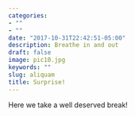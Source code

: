 ```yaml
---
categories:
- ""
- ""
date: "2017-10-31T22:42:51-05:00"
description: Breathe in and out 
draft: false
image: pic10.jpg
keywords: ""
slug: aliquam
title: Surprise!
---
```

Here we take a well deserved break! 